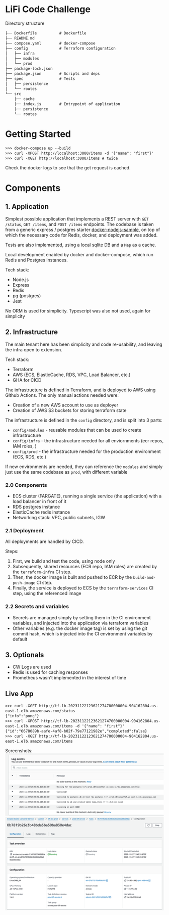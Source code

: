 # LiFi Code Challenge

Directory structure

```
├── Dockerfile          # Dockerfile
├── README.md
├── compose.yaml        # docker-compose
├── config              # Terraform configuration
│   ├── infra
│   ├── modules
│   └── prod
├── package-lock.json
├── package.json        # Scripts and deps
├── spec                # Tests
│   ├── persistence
│   └── routes
└── src
    ├── cache
    ├── index.js        # Entrypoint of application
    ├── persistence
    └── routes
```

# Getting Started

```
>>> docker-compose up --build
>>> curl -XPOST http://localhost:3000/items -d '{"name": "first"}'
>>> curl -XGET http://localhost:3000/items # twice
```

Check the docker logs to see that the get request is cached.

# Components

## 1. Application

Simplest possible application that implements a REST server with `GET /status`, `GET /items`, and `POST /items` endpoints.
The codebase is taken from a generic express / postgres starter [docker-nodejs-sample](https://github.com/docker/docker-nodejs-sample), on top of which
the necessary code for Redis, docker, and deployment was added.

Tests are also implemented, using a local sqlite DB and a `Map` as a cache.

Local development enabled by docker and docker-compose, which run Redis and Postgres instances.

Tech stack:

-   Node.js
-   Express
-   Redis
-   pg (postgres)
-   Jest

No ORM is used for simplicity. Typescript was also not used, again for simplicity

## 2. Infrastructure

The main tenant here has been simplicity and code re-usability, and leaving the infra open to extension.

Tech stack:

-   Terraform
-   AWS (ECS, ElasticCache, RDS, VPC, Load Balancer, etc.)
-   GHA for CICD

The infrastructure is defined in Terraform, and is deployed to AWS using Github Actions. The only manual actions needed were:

-   Creation of a new AWS account to use as deployer
-   Creation of AWS S3 buckets for storing terraform state

The infrastructure is defined in the `config` directory, and is split into 3 parts:

-   `config/modules` - reusable modules that can be used to create infrastructure
-   `config/infra` - the infrastructure needed for all enviornments (ecr repos, IAM roles, )
-   `config/prod` - the infrastructure needed for the production environment (ECS, RDS, etc.)

If new environments are needed, they can reference the `modules` and simply just use the same codebase as `prod`, with different variable

### 2.0 Components

-   ECS cluster (FARGATE), running a single service (the application) with a load balancer in front of it
-   RDS postgres instance
-   ElasticCache redis instance
-   Networking stack: VPC, public subnets, IGW

### 2.1 Deployment

All deployments are handled by CICD.

Steps:

1. First, we build and test the code, using node only
2. Subsequently, shared resources (ECR repo, IAM roles) are created by the `terraform-infra` CI step.
3. Then, the docker image is built and pushed to ECR by the `build-and-push-image` CI step.
4. Finally, the service is deployed to ECS by the `terraform-services` CI step, using the referenced image

### 2.2 Secrets and variables

-   Secrets are managed simply by setting them in the CI environment variables, and injected into the application via terraform variables
-   Other variables (e.g. the docker image tag) is set by using the git commit hash, which is injected into the CI environment variables by default

## 3. Optionals

-   CW Logs are used
-   Redis is used for caching responses
-   Prometheus wasn't implemented in the interest of time

## Live App

```
>>> curl -XGET http://tf-lb-20231122123621274700000004-904162804.us-east-1.elb.amazonaws.com/status
{"info":"pong"}
>>> curl -XPOST http://tf-lb-20231122123621274700000004-904162804.us-east-1.elb.amazonaws.com/items -d '{"name": "first"}'
{"id":"6678089b-aafe-4af8-b02f-79e77121982e","completed":false}
>>> curl -XGET http://tf-lb-20231122123621274700000004-904162804.us-east-1.elb.amazonaws.com/items
```

Screenshots:
![Logs](./assets/sc-logs.png)
![ECS Dashboard](./assets/sc-app.png)
